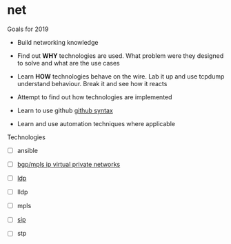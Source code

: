 # net

Goals for 2019

* Build networking knowledge

* Find out **WHY** technologies are used.  What problem were they designed to solve and what are the use cases

* Learn **HOW** technologies behave on the wire.  Lab it up and use tcpdump understand behaviour.  Break it and see how it reacts

* Attempt to find out how technologies are implemented

* Learn to use github [github syntax](https://help.github.com/articles/basic-writing-and-formatting-syntax/)

* Learn and use automation techniques where applicable



Technologies

- [ ] ansible
- [ ] [bgp/mpls ip virtual private networks](https://tools.ietf.org/html/rfc4364)

- [ ] [ldp](https://tools.ietf.org/html/rfc5036) 
- [ ] lldp
- [ ] mpls


- [ ] [sip](https://tools.ietf.org/html/rfc3261)
- [ ] stp
